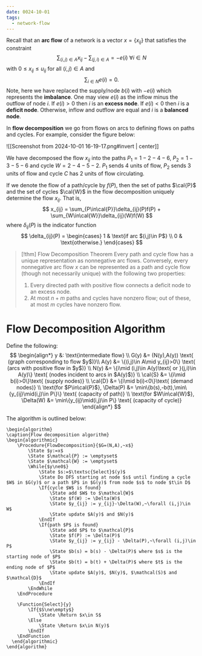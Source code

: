 ```yaml
---
date: 0024-10-01
tags:
  - network-flow
---
```

Recall that an **arc flow** of a network is a vector $x=\{x_{ij}\}$ that satisfies the constraint
$$
	\sum_{(i,j)\in A}x_{ij} - \sum_{(j,i)\in A} = -e(i)~\forall i\in N
$$
with $0\le x_{ij}\le u_{ij}$ for all $(i,j)\in A$ and 
$$
	\sum_{i\in N}e(i) = 0.
$$
Note, here we have replaced the supply/node $b(i)$ with $-e(i)$ which represents the **imbalance**. One may view $e(i)$ as the inflow minus the outflow of node $i$. If $e(i)>0$ then $i$ is an **excess node**. If $e(i)<0$ then $i$ is a **deficit node**. Otherwise, inflow and outflow are equal and $i$ is a **balanced node**.

In **flow decomposition** we go from flows on arcs to defining flows on paths and cycles. For example, consider the figure below:

![[Screenshot from 2024-10-01 16-19-17.png#invert | center]]

We have decomposed the flow $x_{ij}$ into the paths $P_1=1-2-4-6$, $P_2=1-3-5-6$ and cycle $W=2-4-5-2$. $P_1$ sends 4 units of flow, $P_2$ sends 3 units of flow and cycle $C$ has $2$ units of flow circulating.

If we denote the flow of a path/cycle by $f(P)$, then the set of paths $\cal{P}$ and the set of cycles $\cal{W}$ in the flow decomposition uniquely determine the flow $x_{ij}$. That is,
$$
	x_{ij} = \sum_{P\in\cal{P}}\delta_{ij}(P)f(P) + \sum_{W\in\cal{W}}\delta_{ij}(W)f(W)
$$
where $\delta_{ij}(P)$ is the indicator function
$$
	\delta_{ij}(P) = \begin{cases}
		1 & \text{if arc $(i,j)\in P$} \\
		0 & \text{otherwise.}
	\end{cases}
$$
> [!thm] Flow Decomposition Theorem
> Every path and cycle flow has a unique representation as nonnegative arc flows. Conversely, every nonnegative arc flow $x$ can be represented as a path and cycle flow (though not necessarily unique) with the following two properties:
> 1. Every directed path with positive flow connects a deficit node to an excess node.
> 2. At most $n+m$ paths and cycles have nonzero flow; out of these, at most $m$ cycles have nonzero flow.

# Flow Decomposition Algorithm

Define the following:
$$
\begin{align*}
	y &: \text{intermediate flow} \\
	G(y) &= (N(y),A(y)) \text{ (graph corresponding to flow $y$)}\\
	A(y) &= \{(i,j)\in A\mid y_{ij}>0\} \text{ (arcs with positive flow in $y$)} \\
	N(y) &= \{i\mid (i,j)\in A(y)\text{ or }(j,i)\in A(y)\} \text{ (nodes incident to arcs in $A(y)$)} \\
	\cal{S} &= \{i\mid b(i)>0\}\text{ (supply nodes)} \\
	\cal{D} &= \{i\mid b(i)<0\}\text{ (demand nodes)} \\
	\text{for $P\in\cal{P}$}, \Delta(P) &= \min\{b(s),-b(t),\min\{y_{ij}\mid(i,j)\in P\}\} \text{ (capacity of path)} \\
	\text{for $W\in\cal{W}$}, \Delta(W) &= \min\{y_{ij}\mid(i,j)\in P\} \text{ (capacity of cycle)}
\end{align*}
$$

The algorithm is outlined below:

```pseudo
\begin{algorithm}
\caption{Flow decomposition algorithm}
\begin{algorithmic}
	\Procedure{FlowDecomposition}{$G=(N,A),~x$}
		\State $y:=x$
		\State $\mathcal{P} := \emptyset$
		\State $\mathcal{W} := \emptyset$
		\While{$y\ne0$}
			\State $s:=$\textsc{Select}$(y)$
			\State Do DFS starting at node $s$ until finding a cycle $W$ in $G(y)$ or a path $P$ in $G(y)$ from node $s$ to node $t\in D$
			\If{cycle $W$ is found}
				\State add $W$ to $\mathcal{W}$
				\State $f(W) := \Delta(W)$
				\State $y_{ij} := y_{ij}-\Delta(W),~\forall (i,j)\in W$
				\State update $A(y)$ and $N(y)$
			\EndIf
			\If{path $P$ is found}
				\State add $P$ to $\mathcal{P}$
				\State $f(P) := \Delta(P)$
				\State $y_{ij} := y_{ij} - \Delta(P),~\forall (i,j)\in P$
				\State $b(s) = b(s) - \Delta(P)$ where $s$ is the starting node of $P$
				\State $b(t) = b(t) + \Delta(P)$ where $t$ is the ending node of $P$
				\State update $A(y)$, $N(y)$, $\mathcal(S)$ and $\mathcal{D}$
			\EndIf
		\EndWhile
	\EndProcedure

	\Function{Select}{y}
		\If{$S\ne\empty$}
			\State \Return $x\in S$
		\Else
			\State \Return $x\in N(y)$
        \EndIf
    \EndFunction
  \end{algorithmic}
\end{algorithm}
```


